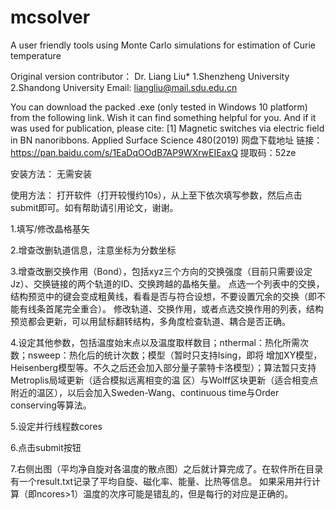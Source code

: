 # mcsolver
A user friendly tools using Monte Carlo simulations for estimation of Curie temperature

Original version contributor： Dr. Liang Liu* 1.Shenzheng University 2.Shandong University
Email: liangliu@mail.sdu.edu.cn

You can download the packed .exe (only tested in Windows 10 platform) from the following link. Wish it can find something helpful for you. And if it was used for publication, please cite:
[1] Magnetic switches via electric field in BN nanoribbons. Applied Surface Science 480(2019)
网盘下载地址
链接：https://pan.baidu.com/s/1EaDqOOdB7AP9WXrwEIEaxQ
提取码：52ze

安装方法：
无需安装

使用方法：
打开软件（打开较慢约10s），从上至下依次填写参数，然后点击submit即可。如有帮助请引用论文，谢谢。

1.填写/修改晶格基矢

2.增查改删轨道信息，注意坐标为分数坐标

3.增查改删交换作用（Bond），包括xyz三个方向的交换强度（目前只需要设定Jz）、交换链接的两个轨道的ID、交换跨越的晶格矢量。
   点选一个列表中的交换，结构预览中的键会变成粗黄线，看看是否与符合设想，不要设置冗余的交换（即不能有线条首尾完全重合）。
   修改轨道、交换作用，或者点选交换作用的列表，结构预览都会更新，可以用鼠标翻转结构，多角度检查轨道、耦合是否正确。

4.设定其他参数，包括温度始末点以及温度取样数目；nthermal：热化所需次数；nsweep：热化后的统计次数；模型（暂时只支持Ising，即将
   增加XY模型，Heisenberg模型等。不久之后还会加入部分量子蒙特卡洛模型）；算法暂只支持Metroplis局域更新（适合模拟远离相变的温
   区）与Wolff区块更新（适合相变点附近的温区），以后会加入Sweden-Wang、continuous time与Order conserving等算法。

5.设定并行线程数cores

6.点击submit按钮

7.右侧出图（平均净自旋对各温度的散点图）之后就计算完成了。在软件所在目录有一个result.txt记录了平均自旋、磁化率、能量、比热等信息。
   如果采用并行计算（即ncores>1）温度的次序可能是错乱的，但是每行的对应是正确的。
